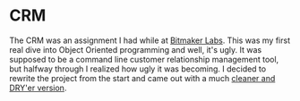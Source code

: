 CRM
===
 The CRM was an assignment I had while at [Bitmaker Labs]('http://bitmakerlabs.com'). This was my first real dive into Object Oriented programming and well, it's ugly. It was supposed to be a command line customer relationship management tool, but halfway through I realized how ugly it was becoming. I decided to rewrite the project from the start and came out with a much [cleaner and DRY'er version](https://github.com/brandoshmando/rewrite_CRM).
